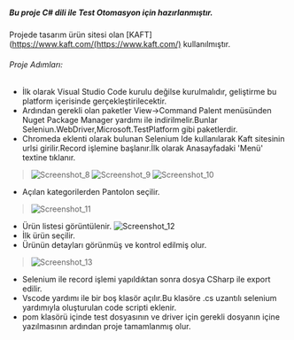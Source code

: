 ##### Bu proje C# dili ile Test Otomasyon için hazırlanmıştır.
Projede tasarım ürün sitesi olan [KAFT](https://www.kaft.com/(https://www.kaft.com/) kullanılmıştır.
###### Proje Adımları:
* İlk olarak Visual Studio Code kurulu değilse kurulmalıdır, geliştirme bu platform içerisinde gerçekleştirilecektir.
* Ardından gerekli olan paketler View->Command Palent menüsünden Nuget Package Manager yardımı ile indirilmelir.Bunlar Seleniun.WebDriver,Microsoft.TestPlatform gibi paketlerdir.
* Chromeda eklenti olarak bulunan Selenium Ide kullanılarak Kaft sitesinin urlsi girilir.Record işlemine başlanır.İlk olarak Anasayfadaki 'Menü' textine tıklanır.
> ![Screenshot_8](https://user-images.githubusercontent.com/46262318/146386568-b1c4399f-01c0-48a9-8843-d105054efc41.jpg)
> ![Screenshot_9](https://user-images.githubusercontent.com/46262318/146386597-5e3aab50-63ea-48ec-ba95-677152172d86.jpg)
> ![Screenshot_10](https://user-images.githubusercontent.com/46262318/146386705-fc792fab-1080-42ff-ae92-4b2bb51e8526.jpg)

* Açılan kategorilerden Pantolon seçilir.
> ![Screenshot_11](https://user-images.githubusercontent.com/46262318/146386746-03a23934-4b79-45c0-8703-f2e458cc6209.jpg)
* Ürün listesi görüntülenir.
![Screenshot_12](https://user-images.githubusercontent.com/46262318/146386794-d236cdec-3437-4d60-86f2-cad8fdb09a79.jpg)
* İlk ürün seçilir.
* Ürünün detayları görünmüş ve kontrol edilmiş olur.
> ![Screenshot_13](https://user-images.githubusercontent.com/46262318/146386885-839800b8-0c9f-49a2-b578-a81ac7cbb0d3.jpg)
* Selenium ile record işlemi yapıldıktan sonra dosya CSharp ile export edilir.
* Vscode yardımı ile bir boş klasör açılır.Bu klasöre .cs uzantılı selenium yardımıyla oluşturulan code scripti eklenir.
* pom klasörü içinde test dosyasının ve driver için gerekli dosyanın içine yazılmasının ardından proje tamamlanmış olur.

